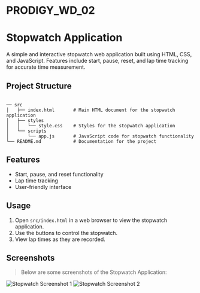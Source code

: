 # PRODIGY_WD_02
# Stopwatch Application

A simple and interactive stopwatch web application built using HTML, CSS, and JavaScript. Features include start, pause, reset, and lap time tracking for accurate time measurement.

## Project Structure

```

── src
│   ├── index.html       # Main HTML document for the stopwatch application
│   ├── styles
│   │   └── style.css    # Styles for the stopwatch application
│   └── scripts
│       └── app.js       # JavaScript code for stopwatch functionality
└── README.md            # Documentation for the project
```

## Features

- Start, pause, and reset functionality
- Lap time tracking
- User-friendly interface

## Usage

1. Open `src/index.html` in a web browser to view the stopwatch application.
2. Use the buttons to control the stopwatch.
3. View lap times as they are recorded.

## Screenshots

> Below are some screenshots of the Stopwatch Application:

![Stopwatch Screenshot 1](assets/screenshot1.png)
![Stopwatch Screenshot 2](assets/screenshot2.png)

